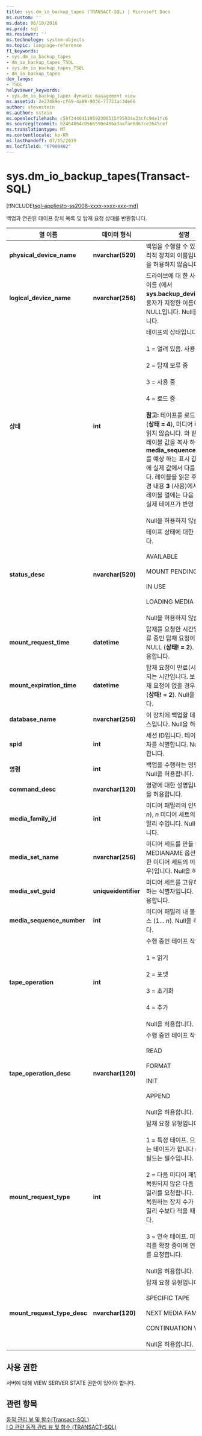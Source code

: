 ```yaml
---
title: sys.dm_io_backup_tapes (TRANSACT-SQL) | Microsoft Docs
ms.custom: ''
ms.date: 06/10/2016
ms.prod: sql
ms.reviewer: ''
ms.technology: system-objects
ms.topic: language-reference
f1_keywords:
- sys.dm_io_backup_tapes
- dm_io_backup_tapes_TSQL
- sys.dm_io_backup_tapes_TSQL
- dm_io_backup_tapes
dev_langs:
- TSQL
helpviewer_keywords:
- sys.dm_io_backup_tapes dynamic management view
ms.assetid: 2e27489e-cf69-4a89-9036-77723ac3de66
author: stevestein
ms.author: sstein
ms.openlocfilehash: c58f34404119592308515f95934e23cfc94e1fc6
ms.sourcegitcommit: b2464064c0566590e486a3aafae6d67ce2645cef
ms.translationtype: MT
ms.contentlocale: ko-KR
ms.lasthandoff: 07/15/2019
ms.locfileid: "67900402"
---
```

# <a name="sysdmiobackuptapes-transact-sql"></a>sys.dm_io_backup_tapes(Transact-SQL)
[!INCLUDE[tsql-appliesto-ss2008-xxxx-xxxx-xxx-md](../../includes/tsql-appliesto-ss2008-xxxx-xxxx-xxx-md.md)]

  백업과 연관된 테이프 장치 목록 및 탑재 요청 상태를 반환합니다.   
 
|열 이름|데이터 형식|설명|  
|-----------------|---------------|-----------------|  
|**physical_device_name**|**nvarchar(520)**|백업을 수행할 수 있는 실제 물리적 장치의 이름입니다. Null을 허용하지 않습니다.|  
|**logical_device_name**|**nvarchar(256)**|드라이브에 대 한 사용자 지정 이름 (에서 **sys.backup_devices**). 사용자가 지정한 이름이 없으면 NULL입니다. Null을 허용합니다.|  
|**상태**|**int**|테이프의 상태입니다.<br /><br /> 1 = 열려 있음. 사용 가능.<br /><br /> 2 = 탑재 보류 중<br /><br /> 3 = 사용 중<br /><br /> 4 = 로드 중<br /><br /> **참고:** 테이프를 로드 하는 동안 (**상태 = 4**), 미디어 레이블을 읽지 않습니다. 와 같은 미디어 레이블 값을 복사 하는 열 **media_sequence_number**를 예상 하는 표시 값을 테이프에 실제 값에서 다를 수 있습니다. 레이블을 읽은 후 **상태** 변경 내용 **3** (사용)에서 미디어 레이블 열에는 다음 로드 되는 실제 테이프가 반영 합니다.<br /><br /> Null을 허용하지 않습니다.|  
|**status_desc**|**nvarchar(520)**|테이프 상태에 대한 설명입니다.<br /><br /> AVAILABLE<br /><br /> MOUNT PENDING<br /><br /> IN USE<br /><br /> LOADING MEDIA<br /><br /> Null을 허용하지 않습니다.|  
|**mount_request_time**|**datetime**|탑재를 요청한 시간입니다. 보류 중인 탑재 요청이 없을 경우 NULL (**상태! = 2**). Null을 허용합니다.|  
|**mount_expiration_time**|**datetime**|탑재 요청이 만료(시간 초과)되는 시간입니다. 보류 중인 탑재 요청이 없을 경우 NULL (**상태! = 2**). Null을 허용합니다.|  
|**database_name**|**nvarchar(256)**|이 장치에 백업할 데이터베이스입니다. Null을 허용합니다.|  
|**spid**|**int**|세션 ID입니다. 테이프의 사용자를 식별합니다. Null을 허용합니다.|  
|**명령**|**int**|백업을 수행하는 명령입니다. Null을 허용합니다.|  
|**command_desc**|**nvarchar(120)**|명령에 대한 설명입니다. Null을 허용합니다.|  
|**media_family_id**|**int**|미디어 패밀리의 인덱스 (1... *n*), *n* 미디어 세트의 미디어 패밀리 수입니다. Null을 허용합니다.|  
|**media_set_name**|**nvarchar(256)**|미디어 세트를 만들 때 MEDIANAME 옵션으로 지정한 미디어 세트의 이름(있는 경우)입니다. Null을 허용합니다.|  
|**media_set_guid**|**uniqueidentifier**|미디어 세트를 고유하게 식별하는 식별자입니다. Null을 허용합니다.|  
|**media_sequence_number**|**int**|미디어 패밀리 내 볼륨의 인덱스 (1... *n*). Null을 허용합니다.|  
|**tape_operation**|**int**|수행 중인 테이프 작업:<br /><br /> 1 = 읽기<br /><br /> 2 = 포맷<br /><br /> 3 = 초기화<br /><br /> 4 = 추가<br /><br /> Null을 허용합니다.|  
|**tape_operation_desc**|**nvarchar(120)**|수행 중인 테이프 작업입니다.<br /><br /> READ<br /><br /> FORMAT<br /><br /> INIT<br /><br /> APPEND<br /><br /> Null을 허용합니다.|  
|**mount_request_type**|**int**|탑재 요청 유형입니다.<br /><br /> 1 = 특정 테이프. 으로 식별 되는 테이프가 합니다 **media_\***  필드는 필수입니다.<br /><br /> 2 = 다음 미디어 패밀리. 아직 복원되지 않은 다음 미디어 패밀리를 요청합니다. 이 유형은 복원하는 장치 수가 미디어 패밀리 수보다 적을 때 사용됩니다.<br /><br /> 3 = 연속 테이프. 미디어 패밀리를 확장 중이며 연속 테이프를 요청합니다.<br /><br /> Null을 허용합니다.|  
|**mount_request_type_desc**|**nvarchar(120)**|탑재 요청 유형입니다.<br /><br /> SPECIFIC TAPE<br /><br /> NEXT MEDIA FAMILY<br /><br /> CONTINUATION VOLUME<br /><br /> Null을 허용합니다.|  
  
## <a name="permissions"></a>사용 권한  
 서버에 대해 VIEW SERVER STATE 권한이 있어야 합니다.  
  
## <a name="see-also"></a>관련 항목  
 [동적 관리 뷰 및 함수&#40;Transact-SQL&#41;](~/relational-databases/system-dynamic-management-views/system-dynamic-management-views.md)   
 [I O 관련 동적 관리 뷰 및 함수 &#40;TRANSACT-SQL&#41;](../../relational-databases/system-dynamic-management-views/i-o-related-dynamic-management-views-and-functions-transact-sql.md)  
  
  

